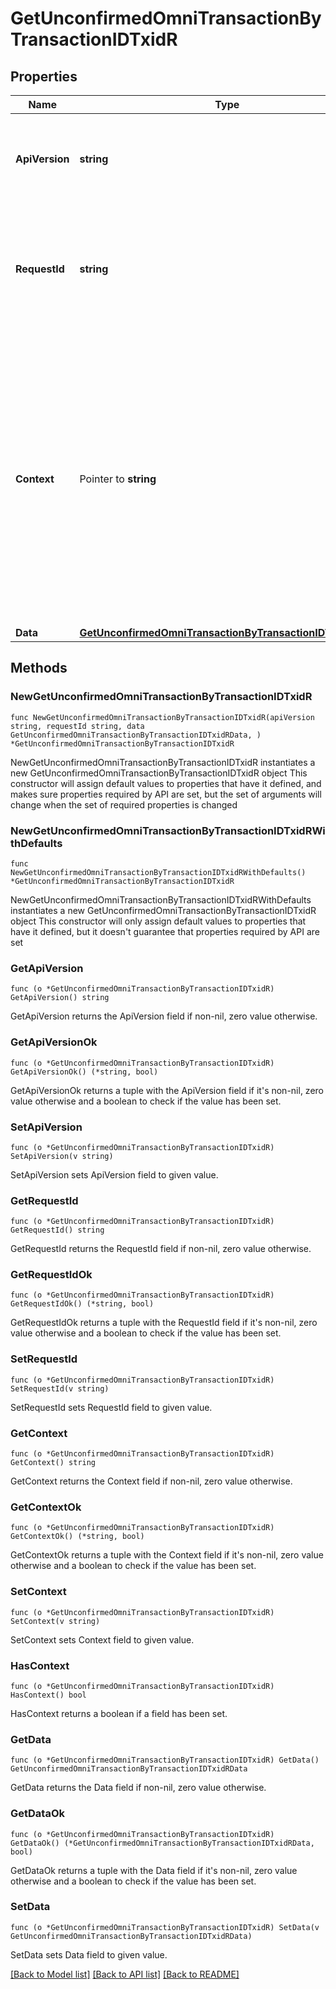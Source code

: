 # GetUnconfirmedOmniTransactionByTransactionIDTxidR

## Properties

Name | Type | Description | Notes
------------ | ------------- | ------------- | -------------
**ApiVersion** | **string** | Specifies the version of the API that incorporates this endpoint. | 
**RequestId** | **string** | Defines the ID of the request. The &#x60;requestId&#x60; is generated by Crypto APIs and it&#39;s unique for every request. | 
**Context** | Pointer to **string** | In batch situations the user can use the context to correlate responses with requests. This property is present regardless of whether the response was successful or returned as an error. &#x60;context&#x60; is specified by the user. | [optional] 
**Data** | [**GetUnconfirmedOmniTransactionByTransactionIDTxidRData**](GetUnconfirmedOmniTransactionByTransactionIDTxidRData.md) |  | 

## Methods

### NewGetUnconfirmedOmniTransactionByTransactionIDTxidR

`func NewGetUnconfirmedOmniTransactionByTransactionIDTxidR(apiVersion string, requestId string, data GetUnconfirmedOmniTransactionByTransactionIDTxidRData, ) *GetUnconfirmedOmniTransactionByTransactionIDTxidR`

NewGetUnconfirmedOmniTransactionByTransactionIDTxidR instantiates a new GetUnconfirmedOmniTransactionByTransactionIDTxidR object
This constructor will assign default values to properties that have it defined,
and makes sure properties required by API are set, but the set of arguments
will change when the set of required properties is changed

### NewGetUnconfirmedOmniTransactionByTransactionIDTxidRWithDefaults

`func NewGetUnconfirmedOmniTransactionByTransactionIDTxidRWithDefaults() *GetUnconfirmedOmniTransactionByTransactionIDTxidR`

NewGetUnconfirmedOmniTransactionByTransactionIDTxidRWithDefaults instantiates a new GetUnconfirmedOmniTransactionByTransactionIDTxidR object
This constructor will only assign default values to properties that have it defined,
but it doesn't guarantee that properties required by API are set

### GetApiVersion

`func (o *GetUnconfirmedOmniTransactionByTransactionIDTxidR) GetApiVersion() string`

GetApiVersion returns the ApiVersion field if non-nil, zero value otherwise.

### GetApiVersionOk

`func (o *GetUnconfirmedOmniTransactionByTransactionIDTxidR) GetApiVersionOk() (*string, bool)`

GetApiVersionOk returns a tuple with the ApiVersion field if it's non-nil, zero value otherwise
and a boolean to check if the value has been set.

### SetApiVersion

`func (o *GetUnconfirmedOmniTransactionByTransactionIDTxidR) SetApiVersion(v string)`

SetApiVersion sets ApiVersion field to given value.


### GetRequestId

`func (o *GetUnconfirmedOmniTransactionByTransactionIDTxidR) GetRequestId() string`

GetRequestId returns the RequestId field if non-nil, zero value otherwise.

### GetRequestIdOk

`func (o *GetUnconfirmedOmniTransactionByTransactionIDTxidR) GetRequestIdOk() (*string, bool)`

GetRequestIdOk returns a tuple with the RequestId field if it's non-nil, zero value otherwise
and a boolean to check if the value has been set.

### SetRequestId

`func (o *GetUnconfirmedOmniTransactionByTransactionIDTxidR) SetRequestId(v string)`

SetRequestId sets RequestId field to given value.


### GetContext

`func (o *GetUnconfirmedOmniTransactionByTransactionIDTxidR) GetContext() string`

GetContext returns the Context field if non-nil, zero value otherwise.

### GetContextOk

`func (o *GetUnconfirmedOmniTransactionByTransactionIDTxidR) GetContextOk() (*string, bool)`

GetContextOk returns a tuple with the Context field if it's non-nil, zero value otherwise
and a boolean to check if the value has been set.

### SetContext

`func (o *GetUnconfirmedOmniTransactionByTransactionIDTxidR) SetContext(v string)`

SetContext sets Context field to given value.

### HasContext

`func (o *GetUnconfirmedOmniTransactionByTransactionIDTxidR) HasContext() bool`

HasContext returns a boolean if a field has been set.

### GetData

`func (o *GetUnconfirmedOmniTransactionByTransactionIDTxidR) GetData() GetUnconfirmedOmniTransactionByTransactionIDTxidRData`

GetData returns the Data field if non-nil, zero value otherwise.

### GetDataOk

`func (o *GetUnconfirmedOmniTransactionByTransactionIDTxidR) GetDataOk() (*GetUnconfirmedOmniTransactionByTransactionIDTxidRData, bool)`

GetDataOk returns a tuple with the Data field if it's non-nil, zero value otherwise
and a boolean to check if the value has been set.

### SetData

`func (o *GetUnconfirmedOmniTransactionByTransactionIDTxidR) SetData(v GetUnconfirmedOmniTransactionByTransactionIDTxidRData)`

SetData sets Data field to given value.



[[Back to Model list]](../README.md#documentation-for-models) [[Back to API list]](../README.md#documentation-for-api-endpoints) [[Back to README]](../README.md)


